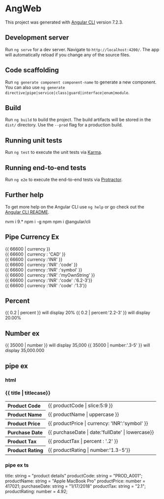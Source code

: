 # AngWeb

This project was generated with [Angular CLI](https://github.com/angular/angular-cli) version 7.2.3.

## Development server

Run `ng serve` for a dev server. Navigate to `http://localhost:4200/`. The app will automatically reload if you change any of the source files.

## Code scaffolding

Run `ng generate component component-name` to generate a new component. You can also use `ng generate directive|pipe|service|class|guard|interface|enum|module`.

## Build

Run `ng build` to build the project. The build artifacts will be stored in the `dist/` directory. Use the `--prod` flag for a production build.

## Running unit tests

Run `ng test` to execute the unit tests via [Karma](https://karma-runner.github.io).

## Running end-to-end tests

Run `ng e2e` to execute the end-to-end tests via [Protractor](http://www.protractortest.org/).

## Further help

To get more help on the Angular CLI use `ng help` or go check out the [Angular CLI README](https://github.com/angular/angular-cli/blob/master/README.md).


nvm i 9.*
npm i -g npm
npm i @angular/cli


## Pipe Currency Ex

{{ 66600 | currency }} <!-- will display $66,600.00  --> <br>
{{ 66600 | currency : 'CAD' }} <!-- will display CA$66,600.00  --> <br>
{{ 66600 | currency :'INR' }} <!-- will display ?66,600.00 --> <br>
{{ 66600 | currency :'INR' :'code' }} <!-- will display INR66,600.00 -->  <br>
{{ 66600 | currency :'INR' :'symbol' }} <!-- will display ?66,600.00 -->  <br>
{{ 66600 | currency :'INR' :'myOwnString' }} <!-- will display myOwnString66,600.00 -->  <br>
{{ 66600 | currency :'INR' :'code' :'6.2-3'}} <!-- will display INR066,600.00 --> <br>
{{ 66600 | currency :'INR' :'code' :'1.3'}} <!-- will display INR66,600.000 --> <br>

## Percent

{{ 0.2 | percent }} will display 20%
{{ 0.2 | percent:'2.2-3' }} will display 20.00%

## Number ex

{{ 35000 | number }} will display 35,000
{{ 35000 | number:'.3-5' }} will display 35,000.000



## pipe ex

### html

<h3> {{ title | titlecase}} </h3>
<table style="text-align:left">
    <tr>
        <th> Product Code </th>
        <td> {{ productCode | slice:5:9 }} </td>
    </tr>
    <tr>
        <th> Product Name </th>
        <td> {{ productName | uppercase }} </td>
    </tr>
    <tr>
        <th> Product Price </th>
        <td> {{ productPrice | currency: 'INR':'symbol' }} </td>
    </tr>
    <tr>
        <th> Purchase Date </th>
        <td> {{ purchaseDate | date:'fullDate' | lowercase}} </td>
    </tr>
    <tr>
        <th> Product Tax </th>
        <td> {{ productTax | percent : '.2' }} </td>
    </tr>
    <tr>
        <th> Product Rating </th>
        <td>{{ productRating | number:'1.3-5'}} </td>
    </tr>
</table>

### pipe ex ts

 title: string = "product details"
  productCode: string = "PROD_A001";
  productName: string = "Apple MacBook Pro"
  productPrice: number = 417021;
  purchaseDate: string = "1/17/2018"
  productTax: string = "2.1";
  productRating: number = 4.92;
